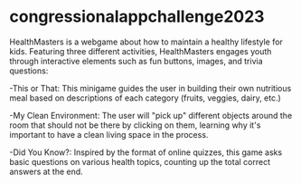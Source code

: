 # congressionalappchallenge2023

HealthMasters is a webgame about how to maintain a healthy lifestyle for kids. Featuring three different activities, HealthMasters engages youth through interactive elements such as fun buttons, images, and trivia questions:

-This or That: This minigame guides the user in building their own nutritious meal based on descriptions of each category (fruits, veggies, dairy, etc.)

-My Clean Environment: The user will "pick up" different objects around the room that should not be there by clicking on them, learning why it's important to have a clean living space in the process.

-Did You Know?: Inspired by the format of online quizzes, this game asks basic questions on various health topics, counting up the total correct answers at the end.
